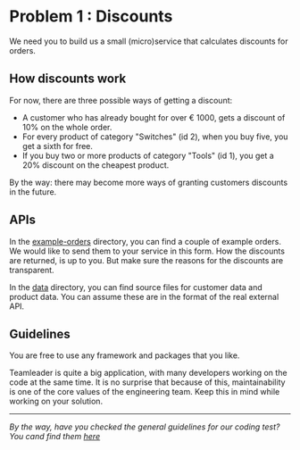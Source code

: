# Problem 1 : Discounts

We need you to build us a small (micro)service that calculates discounts for orders.

## How discounts work

For now, there are three possible ways of getting a discount:

- A customer who has already bought for over € 1000, gets a discount of 10% on the whole order.
- For every product of category "Switches" (id 2), when you buy five, you get a sixth for free.
- If you buy two or more products of category "Tools" (id 1), you get a 20% discount on the cheapest product.

By the way: there may become more ways of granting customers discounts in the future.

## APIs

In the [example-orders](src/example-orders/) directory, you can find a couple of example orders.
We would like to send them to your service in this form.
How the discounts are returned, is up to you. But make sure the reasons for the discounts are transparent.

In the [data](src/data/) directory, you can find source files for customer data and product data.
You can assume these are in the format of the real external API.

## Guidelines

You are free to use any framework and packages that you like.

Teamleader is quite a big application, with many developers working on the code at the same time. It is no surprise that because of this, maintainability is one of the core values of the engineering team. Keep this in mind while working on your solution.

---

_By the way, have you checked the general guidelines for our coding test? You cand find them [here](./README.md)_
